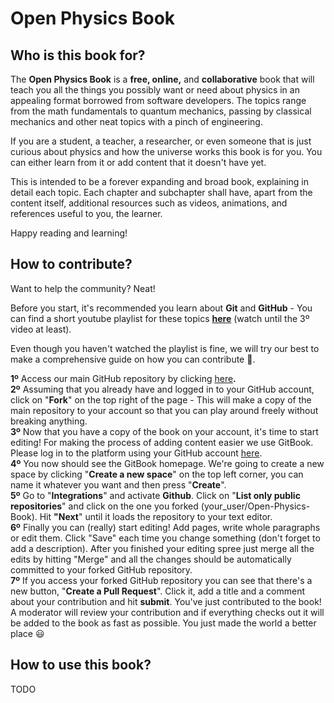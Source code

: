 # Open Physics Book

## Who is this book for?

The **Open Physics Book** is a **free, online,** and **collaborative** book that will teach you all the things you possibly want or need about physics in an appealing format borrowed from software developers. The topics range from the math fundamentals to quantum mechanics, passing by classical mechanics and other neat topics with a pinch of engineering.

If you are a student, a teacher, a researcher, or even someone that is just curious about physics and how the universe works this book is for you. You can either learn from it or add content that it doesn't have yet.

This is intended to be a forever expanding and broad book, explaining in detail each topic. Each chapter and subchapter shall have, apart from the content itself, additional resources such as videos, animations, and references useful to you, the learner.

Happy reading and learning!

## How to contribute?

Want to help the community? Neat!

Before you start, it's recommended you learn about **Git** and **GitHub** - You can find a short youtube playlist for these topics [**here**](https://www.youtube.com/watch?v=BCQHnlnPusY&list=PLozRqGzj97d02YjR5JVqDwN2K0cAiT7VK%29) \(watch until the 3º video at least\).

Even though you haven't watched the playlist is fine, we will try our best to make a comprehensive guide on how you can contribute 🙂.

**1º** Access our main GitHub repository by clicking [here](https://github.com/mcpeixoto/Open-Physics-Book)**.**  
**2º** Assuming that you already have and logged in to your GitHub account, click on "**Fork**" on the top right of the page - This will make a copy of the main repository to your account so that you can play around freely without breaking anything.  
**3º** Now that you have a copy of the book on your account, it's time to start editing! For making the process of adding content easier we use GitBook. Please log in to the platform using your GitHub account [here](https://app.gitbook.com/).  
**4º** You now should see the GitBook homepage. We're going to create a new space by clicking "**Create a new space**" on the top left corner, you can name it whatever you want and then press "**Create**".  
**5º** Go to "**Integrations**" and activate **Github**. Click on "**List only public repositories**" and click on the one you forked \(your\_user/Open-Physics-Book\). Hit **"Next**" until it loads the repository to your text editor.  
**6º** Finally you can \(really\) start editing! Add pages, write whole paragraphs or edit them. Click "Save" each time you change something \(don't forget to add a description\). After you finished your editing spree just merge all the edits by hitting "Merge" and all the changes should be automatically committed to your forked GitHub repository.  
**7º** If you access your forked GitHub repository you can see that there's a new button, "**Create a Pull Request**". Click it, add a title and a comment about your contribution and hit **submit**. You've just contributed to the book! A moderator will review your contribution and if everything checks out it will be added to the book as fast as possible. You just made the world a better place 😃

## How to use this book?

TODO

